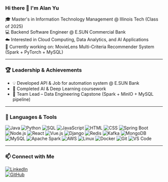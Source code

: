 ### Hi there 👋 I'm Alan Yu  

🎓 Master's in Information Technology Management @ Illinois Tech (Class of 2025)  
💻 Backend Software Engineer @ E.SUN Commercial Bank  
☁️ Interested in Cloud Computing, Data Analytics, and AI Applications  
🚀 Currently working on: MovieLens Multi-Criteria Recommender System (Spark + PyTorch + MySQL)

---

### 🏆 Leadership & Achievements  
- 💡 Developed API & Job for automation system @ E.SUN Bank  
- 🏅 Completed AI & Deep Learning coursework  
- 🧩 Team Lead – Data Engineering Capstone (Spark + MinIO + MySQL pipeline)  

---

### 🧰 Languages & Tools  
![Java](https://img.shields.io/badge/Java-%23ED8B00.svg?logo=openjdk&logoColor=white)
![Python](https://img.shields.io/badge/Python-%233776AB.svg?logo=python&logoColor=white)
![SQL](https://img.shields.io/badge/SQL-%230074C1.svg?logo=postgresql&logoColor=white)
![JavaScript](https://img.shields.io/badge/JavaScript-%23F7DF1E.svg?logo=javascript&logoColor=black)
![HTML](https://img.shields.io/badge/HTML5-%23E34F26.svg?logo=html5&logoColor=white)
![CSS](https://img.shields.io/badge/CSS3-%231572B6.svg?logo=css3&logoColor=white)
![Spring Boot](https://img.shields.io/badge/Spring%20Boot-%236DB33F.svg?logo=springboot&logoColor=white)
![Node.js](https://img.shields.io/badge/Node.js-%23339933.svg?logo=nodedotjs&logoColor=white)
![React](https://img.shields.io/badge/-React-000000?style=flat&logo=react&logoColor=00c8ff)
![Vue.js](https://img.shields.io/badge/Vue.js-%234FC08D.svg?logo=vuedotjs&logoColor=white)
![Django](https://img.shields.io/badge/Django-%23092E20.svg?logo=django&logoColor=white)
![Redis](https://img.shields.io/badge/Redis-%23DC382D.svg?logo=redis&logoColor=white)
![Kafka](https://img.shields.io/badge/Apache%20Kafka-%23231F20.svg?logo=apachekafka&logoColor=white)
![MongoDB](https://img.shields.io/badge/MongoDB-%2347A248.svg?logo=mongodb&logoColor=white)
![MySQL](https://img.shields.io/badge/MySQL-%234479A1.svg?logo=mysql&logoColor=white)
![Apache Spark](https://img.shields.io/badge/Apache%20Spark-%23E25A1C.svg?logo=apachespark&logoColor=white)
![AWS](https://img.shields.io/badge/AWS-%23232F3E.svg?logo=amazonaws&logoColor=white)
![Linux](https://img.shields.io/badge/Linux-%23FCC624.svg?logo=linux&logoColor=black)
![Docker](https://img.shields.io/badge/Docker-%232496ED.svg?logo=docker&logoColor=white)
![Git](https://img.shields.io/badge/Git-%23F05033.svg?logo=git&logoColor=white)
![VS Code](https://img.shields.io/badge/VS%20Code-%23007ACC.svg?logo=visualstudiocode&logoColor=white)

---

### 📫 Connect with Me  
[![LinkedIn](https://img.shields.io/badge/LinkedIn-%230077B5.svg?logo=linkedin&logoColor=white)](https://linkedin.com/in/alanyu0321)  
[![GitHub](https://img.shields.io/badge/GitHub-%23181717.svg?logo=github&logoColor=white)](https://github.com/AlanYu0321)

